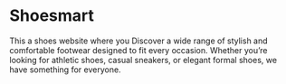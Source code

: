 # Shoesmart
This a shoes website where you Discover a wide range of stylish and comfortable footwear designed to fit every occasion. Whether you’re looking for athletic shoes, casual sneakers, or elegant formal shoes, we have something for everyone.
